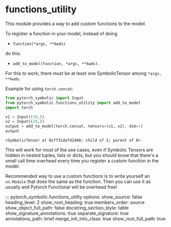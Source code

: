 # functions_utility

This module provides a way to add custom functions to the model.

To register a function in your model, instead of doing

- ``function(*args, **kwds)``

do this:

- ``add_to_model(function, *args, **kwds)``.

For this to work, there must be at least one SymbolicTensor among ``*args, **kwds``.

Example for using ``torch.concat``:

```python
from pytorch_symbolic import Input
from pytorch_symbolic.functions_utility import add_to_model
import torch

v1 = Input((10,))
v2 = Input((20,))
output = add_to_model(torch.concat, tensors=(v1, v2), dim=1)
output
```

```
<SymbolicTensor at 0x7f31dafd2460; child of 2; parent of 0>
```

This will work for most of the use cases, even if Symbolic Tensors
are hidden in nested tuples, lists or dicts, but you should know that there's
a small call time overhead every time you register a custom function in the model.

Recommended way to use a custom functions is to write yourself an ``nn.Module`` that does
the same as the function. Then you can use it as usually and Pytorch Functional will be overhead free!

::: pytorch_symbolic.functions_utility
	options:
		show_source: false
		heading_level: 2
		show_root_heading: true
		members_order: source
		show_object_full_path: false
		docstring_section_style: table
		show_signature_annotations: true
		separate_signature: true
		annotations_path: brief
		merge_init_into_class: true
		show_root_full_path: true
